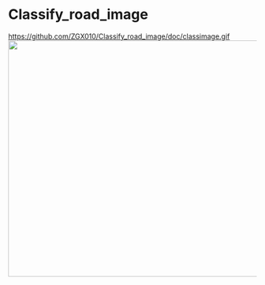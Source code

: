 # Classify_road_image
https://github.com/ZGX010/Classify_road_image/doc/classimage.gif <br>
<img src="https://github.com/ZGX010/Classify_road_image/master/doc/classiamge.gif" width=853 height=480 />
